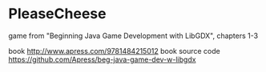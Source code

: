 # PleaseCheese

game from "Beginning Java Game Development with LibGDX", chapters 1-3

book http://www.apress.com/9781484215012
book source code https://github.com/Apress/beg-java-game-dev-w-libgdx

